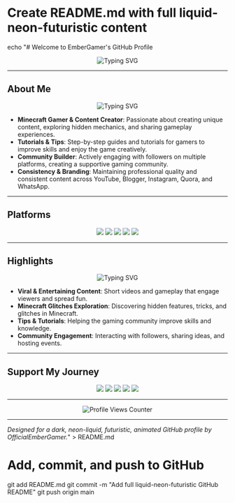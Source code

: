 # Create README.md with full liquid-neon-futuristic content
echo "# Welcome to EmberGamer's GitHub Profile

<p align='center'>
<img src='https://readme-typing-svg.herokuapp.com?size=32&duration=4500&color=00FFFF&center=true&vCenter=true&width=650&lines=Minecraft+Gamer+%26+Content+Creator;Exploring+Glitches+%26+Creative+Builds;YouTuber+%7C+Blogger+%7C+Community+Builder;Always+Creating+New+Adventures' alt='Typing SVG'/>
</p>

---

## About Me

<p align='center'>
<img src='https://readme-typing-svg.herokuapp.com?size=26&duration=3500&color=7CFC00&center=true&vCenter=true&width=700&lines=I+Share+Tutorials+%26+Gameplay;Creating+Funny+Shorts+%26+Viral+Videos;Building+a+Strong+Gaming+Community;Consistent+Branding+Across+Platforms' alt='Typing SVG'/>
</p>

- **Minecraft Gamer & Content Creator**: Passionate about creating unique content, exploring hidden mechanics, and sharing gameplay experiences.  
- **Tutorials & Tips**: Step-by-step guides and tutorials for gamers to improve skills and enjoy the game creatively.  
- **Community Builder**: Actively engaging with followers on multiple platforms, creating a supportive gaming community.  
- **Consistency & Branding**: Maintaining professional quality and consistent content across YouTube, Blogger, Instagram, Quora, and WhatsApp.  

---

## Platforms

<p align='center'>
<a href='https://youtube.com/@embergamer-13'><img src='https://img.shields.io/badge/YouTube-Subscribe-ff0000?style=for-the-badge&logo=youtube&logoColor=white'/></a>
<a href='https://www.instagram.com/ember_gamer'><img src='https://img.shields.io/badge/Instagram-Follow-ff007f?style=for-the-badge&logo=instagram&logoColor=white'/></a>
<a href='https://embergamer.blogspot.com'><img src='https://img.shields.io/badge/Blogger-Visit-ff8c00?style=for-the-badge&logo=blogger&logoColor=white'/></a>
<a href='https://www.quora.com/profile/EmberGamer'><img src='https://img.shields.io/badge/Quora-Profile-800000?style=for-the-badge&logo=quora&logoColor=white'/></a>
<a href='https://whatsapp.com/channel/0029VbAtI4WFcow21yAtBS06'><img src='https://img.shields.io/badge/WhatsApp-Join-87CEFA?style=for-the-badge&logo=whatsapp&logoColor=white'/></a>
</p>

---

## Highlights

<p align='center'>
<img src='https://readme-typing-svg.herokuapp.com?size=24&duration=3500&color=00FFFF&center=true&vCenter=true&width=700&lines=Creating+Viral+Shorts;Exploring+Minecraft+Glitches;Sharing+Tips+and+Tricks;Engaging+With+Community' alt='Typing SVG'/>
</p>

- **Viral & Entertaining Content**: Short videos and gameplay that engage viewers and spread fun.  
- **Minecraft Glitches Exploration**: Discovering hidden features, tricks, and glitches in Minecraft.  
- **Tips & Tutorials**: Helping the gaming community improve skills and knowledge.  
- **Community Engagement**: Interacting with followers, sharing ideas, and hosting events.  

---

## Support My Journey

<p align='center'>
<a href='https://youtube.com/@embergamer-13'><img src='https://img.shields.io/badge/Subscribe-YouTube-ff0000?style=for-the-badge&logo=youtube&logoColor=white'/></a>
<a href='https://www.instagram.com/ember_gamer'><img src='https://img.shields.io/badge/Follow-Instagram-ff007f?style=for-the-badge&logo=instagram&logoColor=white'/></a>
<a href='https://embergamer.blogspot.com'><img src='https://img.shields.io/badge/Visit-Blogger-ff8c00?style=for-the-badge&logo=blogger&logoColor=white'/></a>
<a href='https://www.quora.com/profile/EmberGamer'><img src='https://img.shields.io/badge/Profile-Quora-800000?style=for-the-badge&logo=quora&logoColor=white'/></a>
<a href='https://whatsapp.com/channel/0029VbAtI4WFcow21yAtBS06'><img src='https://img.shields.io/badge/Join-WhatsApp-87CEFA?style=for-the-badge&logo=whatsapp&logoColor=white'/></a>
</p>

---

<p align='center'>
<img src='https://komarev.com/ghpvc/?username=OfficialEmberGamer&style=for-the-badge&color=00FFFF' alt='Profile Views Counter'/>
</p>

---

*Designed for a dark, neon-liquid, futuristic, animated GitHub profile by OfficialEmberGamer.*" > README.md

# Add, commit, and push to GitHub
git add README.md
git commit -m "Add full liquid-neon-futuristic GitHub README"
git push origin main
